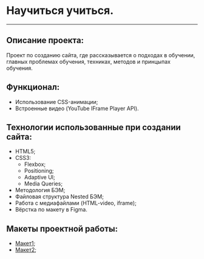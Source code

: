 # Научиться учиться.
---

## Описание проекта:
Проект по созданию сайта, где рассказывается о подходах в обучении, главных проблемах обучения, техниках, методов и принцыпах обучения.

## Функционал:
* Использование CSS-анимации;
* Встроенные видео (YouTube IFrame Player API).

## Технологии использованные при создании сайта:
* HTML5;
* CSS3:
   * Flexbox;
   * Positioning;
   * Adaptive UI;
   * Media Queries;
* Методология БЭМ;
* Файловая структура Nested БЭМ;
* Работа с медиафайлами (HTML-video, iframe);
* Вёрстка по макету в Figma.

## Макеты проектной работы:
* [Макет1](https://code.s3.yandex.net/web-developer/project-1/sprint-1-brief.pdf);
* [Макет2](https://code.s3.yandex.net/web-developer/project-1/sprint-2-brief.pdf);
